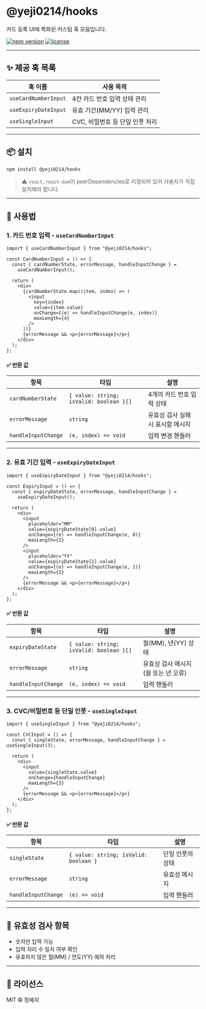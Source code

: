 # @yeji0214/hooks

카드 등록 UI에 특화된 커스텀 훅 모음입니다.

[![npm version](https://img.shields.io/npm/v/@yeji0214/hooks.svg)](https://www.npmjs.com/package/@yeji0214/hooks)
[![license](https://img.shields.io/npm/l/@yeji0214/hooks.svg)](LICENSE)

---

## ✨ 제공 훅 목록

| 훅 이름              | 사용 목적                       |
| -------------------- | ------------------------------- |
| `useCardNumberInput` | 4칸 카드 번호 입력 상태 관리    |
| `useExpiryDateInput` | 유효 기간(MM/YY) 입력 관리      |
| `useSingleInput`     | CVC, 비밀번호 등 단일 인풋 처리 |

---

## 📦 설치

```bash
npm install @yeji0214/hooks
```

> ⚠️ `react`, `react-dom`이 peerDependencies로 지정되어 있어 사용자가 직접 설치해야 합니다.

---

## 🧩 사용법

### 1. 카드 번호 입력 - `useCardNumberInput`

```tsx
import { useCardNumberInput } from "@yeji0214/hooks";

const CardNumberInput = () => {
  const { cardNumberState, errorMessage, handleInputChange } =
    useCardNumberInput();

  return (
    <div>
      {cardNumberState.map((item, index) => (
        <input
          key={index}
          value={item.value}
          onChange={(e) => handleInputChange(e, index)}
          maxLength={4}
        />
      ))}
      {errorMessage && <p>{errorMessage}</p>}
    </div>
  );
};
```

#### ✅ 반환 값

| 항목                | 타입                                    | 설명                              |
| ------------------- | --------------------------------------- | --------------------------------- |
| `cardNumberState`   | `{ value: string; isValid: boolean }[]` | 4개의 카드 번호 입력 상태         |
| `errorMessage`      | `string`                                | 유효성 검사 실패 시 표시할 메시지 |
| `handleInputChange` | `(e, index) => void`                    | 입력 변경 핸들러                  |

---

### 2. 유효 기간 입력 - `useExpiryDateInput`

```tsx
import { useExpiryDateInput } from "@yeji0214/hooks";

const ExpiryInput = () => {
  const { expiryDateState, errorMessage, handleInputChange } =
    useExpiryDateInput();

  return (
    <div>
      <input
        placeholder="MM"
        value={expiryDateState[0].value}
        onChange={(e) => handleInputChange(e, 0)}
        maxLength={2}
      />
      <input
        placeholder="YY"
        value={expiryDateState[1].value}
        onChange={(e) => handleInputChange(e, 1)}
        maxLength={2}
      />
      {errorMessage && <p>{errorMessage}</p>}
    </div>
  );
};
```

#### ✅ 반환 값

| 항목                | 타입                                    | 설명                                 |
| ------------------- | --------------------------------------- | ------------------------------------ |
| `expiryDateState`   | `{ value: string; isValid: boolean }[]` | 월(MM), 년(YY) 상태                  |
| `errorMessage`      | `string`                                | 유효성 검사 메시지 (월 또는 년 오류) |
| `handleInputChange` | `(e, index) => void`                    | 입력 핸들러                          |

---

### 3. CVC/비밀번호 등 단일 인풋 - `useSingleInput`

```tsx
import { useSingleInput } from "@yeji0214/hooks";

const CVCInput = () => {
  const { singleState, errorMessage, handleInputChange } = useSingleInput(3);

  return (
    <div>
      <input
        value={singleState.value}
        onChange={handleInputChange}
        maxLength={3}
      />
      {errorMessage && <p>{errorMessage}</p>}
    </div>
  );
};
```

#### ✅ 반환 값

| 항목                | 타입                                  | 설명             |
| ------------------- | ------------------------------------- | ---------------- |
| `singleState`       | `{ value: string; isValid: boolean }` | 단일 인풋의 상태 |
| `errorMessage`      | `string`                              | 유효성 메시지    |
| `handleInputChange` | `(e) => void`                         | 입력 핸들러      |

---

## 🧪 유효성 검사 항목

- 숫자만 입력 가능
- 입력 자리 수 일치 여부 확인
- 유효하지 않은 월(MM) / 연도(YY) 예외 처리

---

## 📃 라이선스

MIT © 정예지
